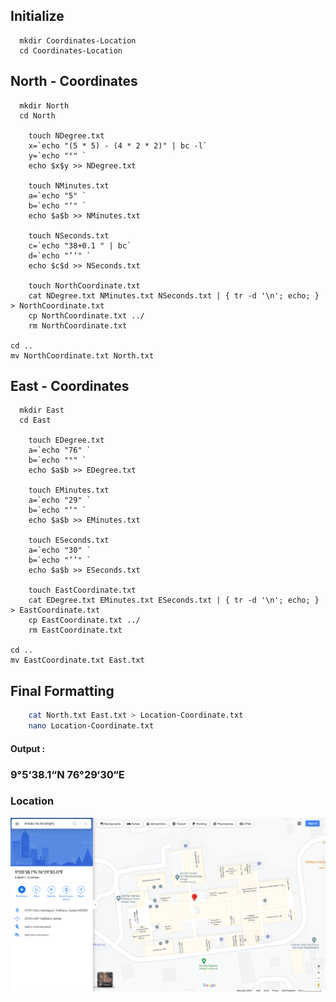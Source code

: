 
## Initialize

```shell
  mkdir Coordinates-Location
  cd Coordinates-Location
```

## North - Coordinates

```shell  
  mkdir North
  cd North

    touch NDegree.txt
    x=`echo "(5 * 5) - (4 * 2 * 2)" | bc -l`
    y=`echo "°" `
    echo $x$y >> NDegree.txt

    touch NMinutes.txt
    a=`echo "5" `
    b=`echo "‘" `
    echo $a$b >> NMinutes.txt 

    touch NSeconds.txt
    c=`echo "38+0.1 " | bc`
    d=`echo "’’" `
    echo $c$d >> NSeconds.txt

    touch NorthCoordinate.txt 
    cat NDegree.txt NMinutes.txt NSeconds.txt | { tr -d '\n'; echo; } > NorthCoordinate.txt 
    cp NorthCoordinate.txt ../
    rm NorthCoordinate.txt 

cd ..
mv NorthCoordinate.txt North.txt

```

## East - Coordinates

```shell  
  mkdir East
  cd East

    touch EDegree.txt
    a=`echo "76" `
    b=`echo "°" `
    echo $a$b >> EDegree.txt

    touch EMinutes.txt
    a=`echo "29" `
    b=`echo "‘" `
    echo $a$b >> EMinutes.txt 

    touch ESeconds.txt
    a=`echo "30" `
    b=`echo "’’" `
    echo $a$b >> ESeconds.txt

    touch EastCoordinate.txt 
    cat EDegree.txt EMinutes.txt ESeconds.txt | { tr -d '\n'; echo; } > EastCoordinate.txt 
    cp EastCoordinate.txt ../
    rm EastCoordinate.txt 

cd ..
mv EastCoordinate.txt East.txt

```

## Final Formatting

```bash
    cat North.txt East.txt > Location-Coordinate.txt
    nano Location-Coordinate.txt
```

#### Output : 
### 9°5‘38.1“N 76°29‘30“E


### Location
![Location](Screenshot.png)
